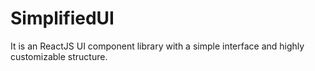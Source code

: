 # SimplifiedUI
It is an ReactJS UI component library with a simple interface and highly customizable structure.


